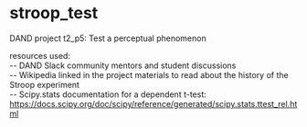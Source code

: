 # stroop_test
DAND project t2_p5:  Test a perceptual phenomenon

resources used:<br>
-- DAND Slack community mentors and student discussions<br>
-- Wikipedia linked in the project materials to read about the history of the Stroop experiment<br>
-- Scipy.stats documentation for a dependent t-test: <br> https://docs.scipy.org/doc/scipy/reference/generated/scipy.stats.ttest_rel.html
